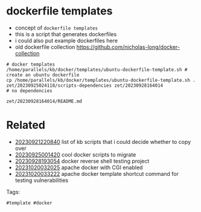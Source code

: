 # dockerfile templates

- concept of `dockerfile templates`
- this is a script that generates dockerfiles
- i could also put example dockerfiles here
- old dockerfile collection https://github.com/nicholas-long/docker-collection

```
# docker templates
/home/parallels/kb/docker/templates/ubuntu-dockerfile-template.sh # create an ubuntu dockerfile
cp /home/parallels/kb/docker/templates/ubuntu-dockerfile-template.sh .
zet/20230925024118/scripts-dependencies zet/20230928164014
# no dependencies
```

` zet/20230928164014/README.md `

# Related

- [20230921220840](/zet/20230921220840/README.md) list of kb scripts that i could decide whether to copy over
- [20230925001420](/zet/20230925001420/README.md) cool docker scripts to migrate
- [20230928193054](/zet/20230928193054/README.md) docker reverse shell testing project
- [20231020032025](/zet/20231020032025/README.md) apache docker with CGI enabled
- [20231020033222](/zet/20231020033222/README.md) apache docker template shortcut command for testing vulnerabilities

Tags:

    #template #docker
